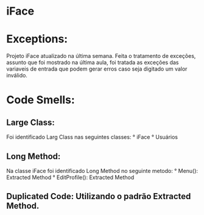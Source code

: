 # iFace

# Exceptions:

Projeto iFace atualizado na última semana. Feita o tratamento de exceções, assunto que foi mostrado na última aula, foi tratada as exceções das variaveis de entrada que podem gerar erros caso seja digitado um valor inválido.

# Code Smells:

## Large Class:
Foi identificado Larg Class nas seguintes classes:
  ° iFace
  ° Usuários

## Long Method: 
Na classe iFace foi identificado Long Method no seguinte metodo:
  ° Menu(): Extracted Method
  ° EditProfile(): Extracted Method
  
## Duplicated Code: Utilizando o padrão Extracted Method. 
